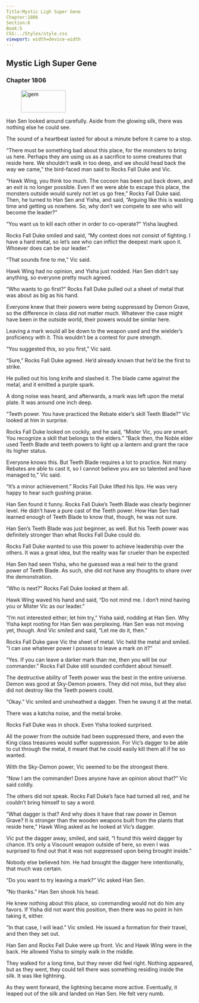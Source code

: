 ```yaml
---
Title:Mystic Ligh Super Gene 
Chapter:1806 
Section:6 
Book:5 
CSS:../Styles/style.css 
viewport: width=device-width
---
```

  
## Mystic Ligh Super Gene
### Chapter 1806
  
<figure>
	<img src="../Images/gem.gif" alt="gem" id="gem" width="120" height="60" />
</figure>
  

  
Han Sen looked around carefully. Aside from the glowing silk, there was nothing else he could see.

The sound of a heartbeat lasted for about a minute before it came to a stop.

“There must be something bad about this place, for the monsters to bring us here. Perhaps they are using us as a sacrifice to some creatures that reside here. We shouldn’t walk in too deep, and we should head back the way we came,” the bird-faced man said to Rocks Fall Duke and Vic.

“Hawk Wing, you think too much. The cocoon has been put back down, and an exit is no longer possible. Even if we were able to escape this place, the monsters outside would surely not let us go free,” Rocks Fall Duke said. Then, he turned to Han Sen and Yisha, and said, “Arguing like this is wasting time and getting us nowhere. So, why don’t we compete to see who will become the leader?”

“You want us to kill each other in order to co-operate?” Yisha laughed.

Rocks Fall Duke smiled and said, “My contest does not consist of fighting. I have a hard metal, so let’s see who can inflict the deepest mark upon it. Whoever does can be our leader.”

“That sounds fine to me,” Vic said.

Hawk Wing had no opinion, and Yisha just nodded. Han Sen didn’t say anything, so everyone pretty much agreed.

“Who wants to go first?” Rocks Fall Duke pulled out a sheet of metal that was about as big as his hand.

Everyone knew that their powers were being suppressed by Demon Grave, so the difference in class did not matter much. Whatever the case might have been in the outside world, their powers would be similar here.

Leaving a mark would all be down to the weapon used and the wielder’s proficiency with it. This wouldn’t be a contest for pure strength.

“You suggested this, so you first,” Vic said.

“Sure,” Rocks Fall Duke agreed. He’d already known that he’d be the first to strike.

He pulled out his long knife and slashed it. The blade came against the metal, and it emitted a purple spark.

A dong noise was heard, and afterwards, a mark was left upon the metal plate. It was around one inch deep.

“Teeth power. You have practiced the Rebate elder’s skill Teeth Blade?” Vic looked at him in surprise.

Rocks Fall Duke looked on cockily, and he said, “Mister Vic, you are smart. You recognize a skill that belongs to the elders.” “Back then, the Noble elder used Teeth Blade and teeth powers to light up a lantern and grant the race its higher status.

Everyone knows this. But Teeth Blade requires a lot to practice. Not many Rebates are able to cast it, so I cannot believe you are so talented and have managed to,” Vic said.

“It’s a minor achievement.” Rocks Fall Duke lifted his lips. He was very happy to hear such gushing praise.

Han Sen found it funny. Rocks Fall Duke’s Teeth Blade was clearly beginner level. He didn’t have a pure cast of the Teeth power. How Han Sen had learned enough of Teeth Blade to know that, though, he was not sure.

Han Sen’s Teeth Blade was just beginner, as well. But his Teeth power was definitely stronger than what Rocks Fall Duke could do.

Rocks Fall Duke wanted to use this power to achieve leadership over the others. It was a great idea, but the reality was far crueler than he expected

Han Sen had seen Yisha, who he guessed was a real heir to the grand power of Teeth Blade. As such, she did not have any thoughts to share over the demonstration.

“Who is next?” Rocks Fall Duke looked at them all.

Hawk Wing waved his hand and said, “Do not mind me. I don’t mind having you or Mister Vic as our leader.”

“I’m not interested either; let him try,” Yisha said, nodding at Han Sen. Why Yisha kept rooting for Han Sen was perplexing. Han Sen was not moving yet, though. And Vic smiled and said, “Let me do it, then.”

Rocks Fall Duke gave Vic the sheet of metal. Vic held the metal and smiled. “I can use whatever power I possess to leave a mark on it?”

“Yes. If you can leave a darker mark than me, then you will be our commander.” Rocks Fall Duke still sounded confident about himself.

The destructive ability of Teeth power was the best in the entire universe. Demon was good at Sky-Demon powers. They did not miss, but they also did not destroy like the Teeth powers could.

“Okay.” Vic smiled and unsheathed a dagger. Then he swung it at the metal.

There was a katcha noise, and the metal broke.

Rocks Fall Duke was in shock. Even Yisha looked surprised.

All the power from the outside had been suppressed there, and even the King class treasures would suffer suppression. For Vic’s dagger to be able to cut through the metal, it meant that he could easily kill them all if he so wanted.

With the Sky-Demon power, Vic seemed to be the strongest there.

“Now I am the commander! Does anyone have an opinion about that?” Vic said coldly.

The others did not speak. Rocks Fall Duke’s face had turned all red, and he couldn’t bring himself to say a word.

“What dagger is that? And why does it have that raw power in Demon Grave? It is stronger than the wooden weapons built from the plants that reside here,” Hawk Wing asked as he looked at Vic’s dagger.

Vic put the dagger away, smiled, and said, “I found this weird dagger by chance. It’s only a Viscount weapon outside of here, so even I was surprised to find out that it was not suppressed upon being brought inside.”

Nobody else believed him. He had brought the dagger here intentionally, that much was certain.

“Do you want to try leaving a mark?” Vic asked Han Sen.

“No thanks.” Han Sen shook his head.

He knew nothing about this place, so commanding would not do him any favors. If Yisha did not want this position, then there was no point in him taking it, either.

“In that case, I will lead.” Vic smiled. He issued a formation for their travel, and then they set out.

Han Sen and Rocks Fall Duke were up front. Vic and Hawk Wing were in the back. He allowed Yisha to simply walk in the middle.

They walked for a long time, but they never did feel right. Nothing appeared, but as they went, they could tell there was something residing inside the silk. It was like lightning.

As they went forward, the lightning became more active. Eventually, it leaped out of the silk and landed on Han Sen. He felt very numb.